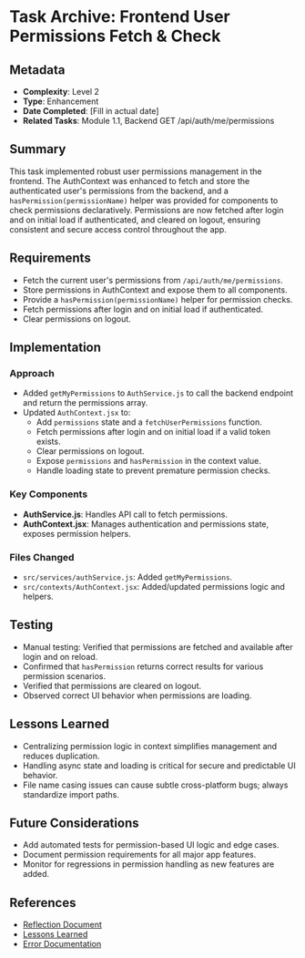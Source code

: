 # Task Archive: Frontend User Permissions Fetch & Check

## Metadata
- **Complexity**: Level 2
- **Type**: Enhancement
- **Date Completed**: [Fill in actual date]
- **Related Tasks**: Module 1.1, Backend GET /api/auth/me/permissions

## Summary
This task implemented robust user permissions management in the frontend. The AuthContext was enhanced to fetch and store the authenticated user's permissions from the backend, and a `hasPermission(permissionName)` helper was provided for components to check permissions declaratively. Permissions are now fetched after login and on initial load if authenticated, and cleared on logout, ensuring consistent and secure access control throughout the app.

## Requirements
- Fetch the current user's permissions from `/api/auth/me/permissions`.
- Store permissions in AuthContext and expose them to all components.
- Provide a `hasPermission(permissionName)` helper for permission checks.
- Fetch permissions after login and on initial load if authenticated.
- Clear permissions on logout.

## Implementation
### Approach
- Added `getMyPermissions` to `AuthService.js` to call the backend endpoint and return the permissions array.
- Updated `AuthContext.jsx` to:
  - Add `permissions` state and a `fetchUserPermissions` function.
  - Fetch permissions after login and on initial load if a valid token exists.
  - Clear permissions on logout.
  - Expose `permissions` and `hasPermission` in the context value.
  - Handle loading state to prevent premature permission checks.

### Key Components
- **AuthService.js**: Handles API call to fetch permissions.
- **AuthContext.jsx**: Manages authentication and permissions state, exposes permission helpers.

### Files Changed
- `src/services/authService.js`: Added `getMyPermissions`.
- `src/contexts/AuthContext.jsx`: Added/updated permissions logic and helpers.

## Testing
- Manual testing: Verified that permissions are fetched and available after login and on reload.
- Confirmed that `hasPermission` returns correct results for various permission scenarios.
- Verified that permissions are cleared on logout.
- Observed correct UI behavior when permissions are loading.

## Lessons Learned
- Centralizing permission logic in context simplifies management and reduces duplication.
- Handling async state and loading is critical for secure and predictable UI behavior.
- File name casing issues can cause subtle cross-platform bugs; always standardize import paths.

## Future Considerations
- Add automated tests for permission-based UI logic and edge cases.
- Document permission requirements for all major app features.
- Monitor for regressions in permission handling as new features are added.

## References
- [Reflection Document](../../reflection.md)
- [Lessons Learned](../lessons-learned.md)
- [Error Documentation](../error-documentation.md) 
